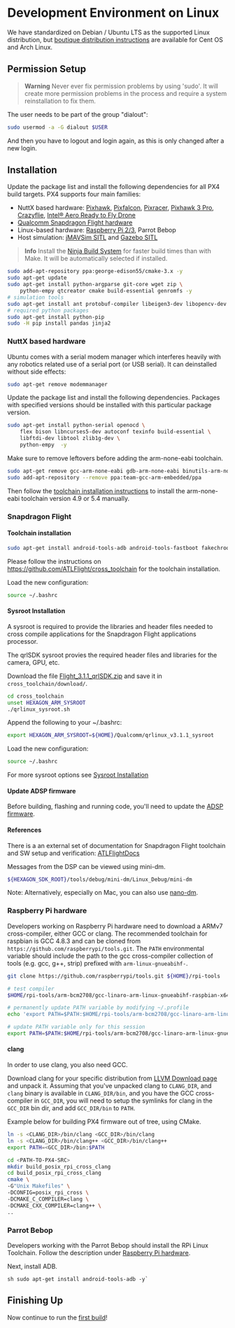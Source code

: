 # Development Environment on Linux

We have standardized on Debian / Ubuntu LTS as the supported Linux distribution, but [boutique distribution instructions](../setup/dev_env_linux_boutique.md) are available for Cent OS and Arch Linux.

## Permission Setup

> **Warning** Never ever fix permission problems by using 'sudo'. It will create more permission problems in the process and require a system reinstallation to fix them.

The user needs to be part of the group "dialout":

```sh
sudo usermod -a -G dialout $USER
```

And then you have to logout and login again, as this is only changed after a new login.

## Installation

Update the package list and install the following dependencies for all PX4 build targets. PX4 supports four main families:

* NuttX based hardware: [Pixhawk](../flight_controller/pixhawk.md), [Pixfalcon](../flight_controller/pixfalcon.md),
  [Pixracer](../flight_controller/pixracer.md), [Pixhawk 3 Pro](../flight_controller/pixhawk3_pro.md), [Crazyflie](../flight_controller/crazyflie2.md),
  [Intel® Aero Ready to Fly Drone](../flight_controller/intel_aero.md)
* [Qualcomm Snapdragon Flight hardware](../flight_controller/snapdragon_flight.md)
* Linux-based hardware: [Raspberry Pi 2/3](../flight_controller/raspberry_pi.md), Parrot Bebop
* Host simulation: [jMAVSim SITL](../simulation/sitl.md) and [Gazebo SITL](../simulation/gazebo.md)

> **Info** Install the [Ninja Build System](../setup/dev_env_linux_boutique.md#ninja-build-system) for faster build times than with Make. It will be automatically selected if installed.

```sh
sudo add-apt-repository ppa:george-edison55/cmake-3.x -y
sudo apt-get update
sudo apt-get install python-argparse git-core wget zip \
    python-empy qtcreator cmake build-essential genromfs -y
# simulation tools
sudo apt-get install ant protobuf-compiler libeigen3-dev libopencv-dev openjdk-8-jdk openjdk-8-jre clang-3.5 lldb-3.5 -y
# required python packages
sudo apt-get install python-pip
sudo -H pip install pandas jinja2
```

### NuttX based hardware

Ubuntu comes with a serial modem manager which interferes heavily with any robotics related use of a serial port \(or USB serial\). It can deinstalled without side effects:

```sh
sudo apt-get remove modemmanager
```

Update the package list and install the following dependencies. Packages with specified versions should be installed with this particular package version.

```sh
sudo apt-get install python-serial openocd \
    flex bison libncurses5-dev autoconf texinfo build-essential \
    libftdi-dev libtool zlib1g-dev \
    python-empy  -y
```

Make sure to remove leftovers before adding the arm-none-eabi toolchain.

```sh
sudo apt-get remove gcc-arm-none-eabi gdb-arm-none-eabi binutils-arm-none-eabi gcc-arm-embedded
sudo add-apt-repository --remove ppa:team-gcc-arm-embedded/ppa
```

Then follow the [toolchain installation instructions](../setup/dev_env_linux_boutique.md#toolchain-installation) to install the arm-none-eabi toolchain version 4.9 or 5.4 manually.

### Snapdragon Flight

#### Toolchain installation

```sh
sudo apt-get install android-tools-adb android-tools-fastboot fakechroot fakeroot unzip xz-utils wget python python-empy -y
```

Please follow the instructions on https://github.com/ATLFlight/cross_toolchain for the toolchain installation.

Load the new configuration:

```sh
source ~/.bashrc
```

#### Sysroot Installation

A sysroot is required to provide the libraries and header files needed to cross compile applications for the Snapdragon Flight applications processor.

The qrlSDK sysroot provies the required header files and libraries for the camera, GPU, etc.

Download the file [Flight\_3.1.1\_qrlSDK.zip](http://support.intrinsyc.com/attachments/download/690/Flight_3.1.1_qrlSDK.zip) and save it in `cross_toolchain/download/`.

```sh
cd cross_toolchain
unset HEXAGON_ARM_SYSROOT
./qrlinux_sysroot.sh
```

Append the following to your ~/.bashrc:

```sh
export HEXAGON_ARM_SYSROOT=${HOME}/Qualcomm/qrlinux_v3.1.1_sysroot
```

Load the new configuration:

```sh
source ~/.bashrc
```

For more sysroot options see [Sysroot Installation](https://github.com/ATLFlight/cross_toolchain/blob/sdk3/README.md#sysroot-installation)

#### Update ADSP firmware

Before building, flashing and running code, you'll need to update the [ADSP firmware](../flight_controller/snapdragon_flight_advanced.md#updating-the-adsp-firmware).

#### References

There is a an external set of documentation for Snapdragon Flight toolchain and SW setup and verification:
[ATLFlightDocs](https://github.com/ATLFlight/ATLFlightDocs/blob/master/README.md)

Messages from the DSP can be viewed using mini-dm.

```sh
${HEXAGON_SDK_ROOT}/tools/debug/mini-dm/Linux_Debug/mini-dm
```

Note: Alternatively, especially on Mac, you can also use [nano-dm](https://github.com/kevinmehall/nano-dm).

### Raspberry Pi hardware

Developers working on Raspberry Pi hardware need to download a ARMv7 cross-compiler, either GCC or clang.
The recommended toolchain for raspbian is GCC 4.8.3 and can be cloned from `https://github.com/raspberrypi/tools.git`.
The `PATH` environmental variable should include the path to the gcc cross-compiler collection of tools (e.g. gcc, g++, strip) prefixed with `arm-linux-gnueabihf-`.

```sh
git clone https://github.com/raspberrypi/tools.git ${HOME}/rpi-tools

# test compiler
$HOME/rpi-tools/arm-bcm2708/gcc-linaro-arm-linux-gnueabihf-raspbian-x64/bin/arm-linux-gnueabihf-gcc -v

# permanently update PATH variable by modifying ~/.profile
echo 'export PATH=$PATH:$HOME/rpi-tools/arm-bcm2708/gcc-linaro-arm-linux-gnueabihf-raspbian-x64/bin' >> ~/.profile

# update PATH variable only for this session
export PATH=$PATH:$HOME/rpi-tools/arm-bcm2708/gcc-linaro-arm-linux-gnueabihf-raspbian-x64/bin
```

#### clang

In order to use clang, you also need GCC.

Download clang for your specific distribution from [LLVM Download page](http://releases.llvm.org/download.html) and unpack it.
Assuming that you've unpacked clang to `CLANG_DIR`, and `clang` binary is available in `CLANG_DIR/bin`, and you have the GCC cross-compiler in `GCC_DIR`, you will need to setup the symlinks for clang in the `GCC_DIR` bin dir, and add `GCC_DIR/bin` to `PATH`.

Example below for building PX4 firmware out of tree, using CMake.
```sh
ln -s <CLANG_DIR>/bin/clang <GCC_DIR>/bin/clang
ln -s <CLANG_DIR>/bin/clang++ <GCC_DIR>/bin/clang++
export PATH=<GCC_DIR>/bin:$PATH

cd <PATH-TO-PX4-SRC>
mkdir build_posix_rpi_cross_clang
cd build_posix_rpi_cross_clang
cmake \
-G"Unix Makefiles" \
-DCONFIG=posix_rpi_cross \
-DCMAKE_C_COMPILER=clang \
-DCMAKE_CXX_COMPILER=clang++ \
..

```

### Parrot Bebop

Developers working with the Parrot Bebop should install the RPi Linux Toolchain. Follow the
description under [Raspberry Pi hardware](../flight_controller/raspberry_pi.md).

Next, install ADB.

``sh
sudo apt-get install android-tools-adb -y` ``

## Finishing Up

Now continue to run the [first build](../setup/building_px4.md)!

